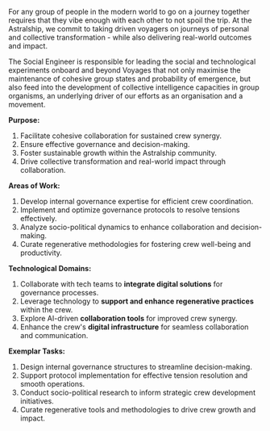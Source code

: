 For any group of people in the modern world to go on a journey together requires that they vibe enough with each other to not spoil the trip. At the Astralship, we commit to taking driven voyagers on journeys of personal and collective transformation - while also delivering real-world outcomes and impact.

The Social Engineer is responsible for leading the social and technological experiments onboard and beyond Voyages that not only maximise the maintenance of cohesive group states and probability of emergence, but also feed into the development of collective intelligence capacities in group organisms, an underlying driver of our efforts as an organisation and a movement.

**Purpose:**
1. Facilitate cohesive collaboration for sustained crew synergy.
2. Ensure effective governance and decision-making.
3. Foster sustainable growth within the Astralship community.
4. Drive collective transformation and real-world impact through collaboration.

**Areas of Work:**
1. Develop internal governance expertise for efficient crew coordination.
2. Implement and optimize governance protocols to resolve tensions effectively.
3. Analyze socio-political dynamics to enhance collaboration and decision-making.
4. Curate regenerative methodologies for fostering crew well-being and productivity.

**Technological Domains:**
1. Collaborate with tech teams to **integrate digital solutions** for governance processes.
2. Leverage technology to **support and enhance regenerative practices** within the crew.
3. Explore AI-driven **collaboration tools** for improved crew synergy.
4. Enhance the crew's **digital infrastructure** for seamless collaboration and communication.

**Exemplar Tasks:**
1. Design internal governance structures to streamline decision-making.
2. Support protocol implementation for effective tension resolution and smooth operations.
3. Conduct socio-political research to inform strategic crew development initiatives.
4. Curate regenerative tools and methodologies to drive crew growth and impact.